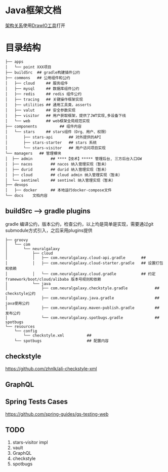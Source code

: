 # Java框架文档 

[架构关系](./docs/framework.drawio)使用[DrawIO工具][drawio]打开

# 目录结构
```text
├── apps
│   └── point XXX项目
├── buildSrc  ## gradle构建插件公约
├── commons   ## 公用组件和公约
│   ├── cloud     ## 服务组件
│   ├── mysql     ## 数据库组件公约
│   ├── redis     ## redis 组件公约
│   ├── tracing   ## 关键操作框架实现
│   ├── utilities ## 通用工具类，asserts 
│   ├── valut     ## 安全参数实现
│   ├── visitor   ## 用户获取框架，提供了JWT实现,多设备下线
│   └── web       ## web框架全局规范实现
├── components          ## 组件内容
│   └── stars     ## stars组件（Org、用户、权限）
│       ├── stars-api       ## 对外提供的API
│       ├── stars-starter   ## stars 系统
│       └── stars-visitor   ## 用户访问项目实现
└── managers   ## 管理模块
│  ├── admin        ## ****【技术】***** 管理后台, 三方后台入口GW
│  ├── nacos        ## nacos 纳入管理实现（暂未）
│  ├── durid        ## durid 纳入管理实现（暂未）
│  ├── cloud        ## cloud admin 纳入管理实现（暂未）
│  └── sentinel     ## sentinel 纳入管理实现（暂未）
├── devops
│   ├── docker      ## 本地运行docker-compose文件
└── docs    文档内容
```

## buildSrc --> gradle plugins

gradle 编译公约，版本公约，检查公约，以上均是简单是实现，需要通过git submodule方式引入，之后采用plugins提供

```text
├── groovy
│   └── com
│       └── neuralgalaxy
│           ├── cloud
│           │   ├── com.neuralgalaxy.cloud-api.gradle       ##  
│           │   ├── com.neuralgalaxy.cloud-starter.gradle   ## 设置打包和依赖
│           │   └── com.neuralgalaxy.cloud.gradle           ## 约定 framework/boot/cloud/alibaba 版本号规则和依赖
│           └── java    
│               ├── com.neuralgalaxy.checkstyle.gradle            ## checkstyle公约
│               ├── com.neuralgalaxy.java.gradle                  ## java使用公约
│               ├── com.neuralgalaxy.maven-publish.gradle         ## 发布公约
│               └── com.neuralgalaxy.spotbugs.gradle              ## spotbugs
└── resources
    └── config
        └── checkstyle.xml          ##
    └── spotbugs                    ## 配置内容
```

## checkstyle
https://github.com/zhnlk/ali-checkstyle-xml

## GraphQL

## Spring Tests Cases
https://github.com/spring-guides/gs-testing-web


## TODO

1. stars-visitor impl
2. vault
3. GraphQL
4. checkstyle
5. spotbugs

[drawio]: https://app.diagrams.net/
